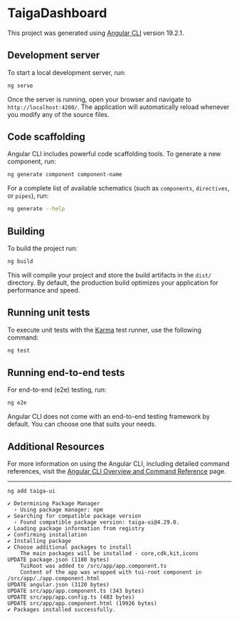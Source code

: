 # TaigaDashboard

This project was generated using [Angular CLI](https://github.com/angular/angular-cli) version 19.2.1.

## Development server

To start a local development server, run:

```bash
ng serve
```

Once the server is running, open your browser and navigate to `http://localhost:4200/`. The application will automatically reload whenever you modify any of the source files.

## Code scaffolding

Angular CLI includes powerful code scaffolding tools. To generate a new component, run:

```bash
ng generate component component-name
```

For a complete list of available schematics (such as `components`, `directives`, or `pipes`), run:

```bash
ng generate --help
```

## Building

To build the project run:

```bash
ng build
```

This will compile your project and store the build artifacts in the `dist/` directory. By default, the production build optimizes your application for performance and speed.

## Running unit tests

To execute unit tests with the [Karma](https://karma-runner.github.io) test runner, use the following command:

```bash
ng test
```

## Running end-to-end tests

For end-to-end (e2e) testing, run:

```bash
ng e2e
```

Angular CLI does not come with an end-to-end testing framework by default. You can choose one that suits your needs.

## Additional Resources

For more information on using the Angular CLI, including detailed command references, visit the [Angular CLI Overview and Command Reference](https://angular.dev/tools/cli) page.

---

```shell
ng add taiga-ui
```

```shell
✔ Determining Package Manager
  › Using package manager: npm
✔ Searching for compatible package version
  › Found compatible package version: taiga-ui@4.29.0.
✔ Loading package information from registry
✔ Confirming installation
✔ Installing package
✔ Choose additional packages to install
    The main packages will be installed - core,cdk,kit,icons
UPDATE package.json (1180 bytes)
    TuiRoot was added to /src/app/app.component.ts
    Content of the app was wrapped with tui-root component in /src/app/./app.component.html
UPDATE angular.json (3120 bytes)
UPDATE src/app/app.component.ts (343 bytes)
UPDATE src/app/app.config.ts (483 bytes)
UPDATE src/app/app.component.html (19926 bytes)
✔ Packages installed successfully.
```
